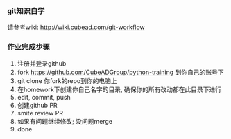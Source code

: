 ### git知识自学

请参考wiki: http://wiki.cubead.com/git-workflow

### 作业完成步骤

1. 注册并登录github
1. fork https://github.com/CubeADGroup/python-training 到你自己的账号下
1. git clone 你fork的repo到你的电脑上
1. 在homework下创建你自己名字的目录, 确保你的所有改动都在此目录下进行
1. edit, commit, push
1. 创建github PR
1. smite review PR
1. 如果有问题继续修改; 没问题merge
1. done